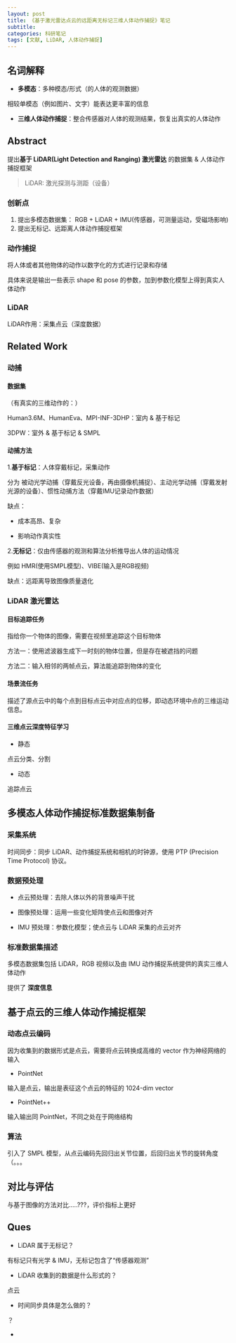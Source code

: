 ```yaml
---
layout: post
title: 《基于激光雷达点云的远距离无标记三维人体动作捕捉》笔记
subtitle: 
categories: 科研笔记
tags: [文献, LiDAR, 人体动作捕捉]
---
```


## 名词解释

- **多模态**：多种模态/形式（的人体的观测数据）

相较单模态（例如图片、文字）能表达更丰富的信息

- **三维人体动作捕捉**：整合传感器对人体的观测结果，恢复出真实的人体动作

## Abstract

提出**基于 LiDAR(Light Detection and Ranging) 激光雷达** 的数据集 & 人体动作捕捉框架

> LiDAR: 激光探测与测距（设备）

### 创新点

1. 提出多模态数据集： 
RGB + LiDAR + IMU(传感器，可测量运动，受磁场影响)
2. 提出无标记、远距离人体动作捕捉框架

### 动作捕捉

将人体或者其他物体的动作以数字化的方式进行记录和存储

具体来说是输出一些表示 shape 和 pose 的参数，加到参数化模型上得到真实人体动作

### LiDAR

LiDAR作用：采集点云（深度数据）

## Related Work

### 动捕

#### 数据集

（有真实的三维动作的：）

Human3.6M、HumanEva、MPI-INF-3DHP：室内 & 基于标记

3DPW：室外 & 基于标记 & SMPL

#### 动捕方法

1.**基于标记**：人体穿戴标记，采集动作

分为 被动光学动捕（穿戴反光设备，再由摄像机捕捉）、主动光学动捕（穿戴发射光源的设备）、惯性动捕方法（穿戴IMU记录动作数据）

缺点：

- 成本高昂、复杂

- 影响动作真实性

2.**无标记**：仅由传感器的观测和算法分析推导出人体的运动情况

例如 HMR(使用SMPL模型)、VIBE(输入是RGB视频)

缺点：远距离导致图像质量退化

### LiDAR 激光雷达

#### 目标追踪任务

指给你一个物体的图像，需要在视频里追踪这个目标物体

方法一：使用滤波器生成下一时刻的物体位置，但是存在被遮挡的问题

方法二：输入相邻的两帧点云，算法能追踪到物体的变化

#### 场景流任务

描述了源点云中的每个点到目标点云中对应点的位移，即动态环境中点的三维运动信息。

#### 三维点云深度特征学习

- 静态

点云分类、分割

- 动态

追踪点云

## 多模态人体动作捕捉标准数据集制备

### 采集系统

时间同步：同步 LiDAR、动作捕捉系统和相机的时钟源，使用 PTP (Precision Time Protocol) 协议。

### 数据预处理

- 点云预处理：去除人体以外的背景噪声干扰

- 图像预处理：运用一些变化矩阵使点云和图像对齐

- IMU 预处理：参数化模型；使点云与 LiDAR 采集的点云对齐

### 标准数据集描述

多模态数据集包括 LiDAR，RGB 视频以及由 IMU 动作捕捉系统提供的真实三维人体动作

提供了 **深度信息**

## 基于点云的三维人体动作捕捉框架

### 动态点云编码

因为收集到的数据形式是点云，需要将点云转换成高维的 vector 作为神经网络的输入

- PointNet

输入是点云，输出是表征这个点云的特征的 1024-dim vector

- PointNet++

输入输出同 PointNet，不同之处在于网络结构

### 算法

引入了 SMPL 模型，从点云编码先回归出关节位置，后回归出关节的旋转角度（。。。

## 对比与评估

与基于图像的方法对比.....???，评价指标上更好

## Ques

- LiDAR 属于无标记？ 

有标记只有光学 & IMU，无标记包含了“传感器观测”

- LiDAR 收集到的数据是什么形式的？

点云

- 时间同步具体是怎么做的？

？

- 
